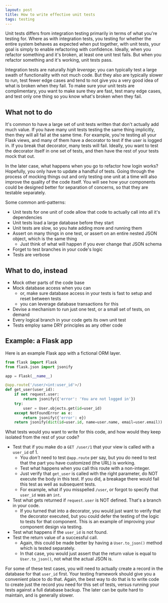 ```yaml
---
layout: post
title: How to write effective unit tests
tags: testing
---
```


Unit tests differs from integration testing primarily in terms of what you're testing for. Where as with integration tests, you testing for whether the entire system behaves as expected when put together, with unit tests, your goal is simply to enable refactoring with confidence. Ideally, when you refactor something and it's broken, at least one unit test fails. But when you refactor something and it's working, unit tests pass.

Integration tests are naturally  *high leverage*; you can typically test a large swath of functionality with not much code. But they also are typically slower to run, test fewer edge cases and tend to not give you a very good idea of what is broken when they fail. To make sure your unit tests are complimentary, you want to make sure they are fast, test many edge cases, and test only one thing so you know what's broken when they fail.


## What not to do

It's common to have a large set of unit tests written that don't actually add much value. If you have many unit tests testing the same thing implicitly, then they will all fail at the same time. For example, you're testing all your Flask views, and many of them have a decorator to test if the user is logged in. If you break that decorator, many tests will fail. Ideally, you want to test the decorator itself in one set of tests, and then have the rest of your tests mock that out.

In the later case, what happens when you go to refactor how login works? Hopefully, you only have to update a handful of tests. Going through the process of mocking things out and only testing one unit at a time will also improve the quality of the code itself. You will see how your components could be designed better for separation of concerns, so that they are testable separately.

Some common anti-patterns:

- Unit tests for one unit of code allow that code to actually call into all it's dependencies
- Unit tests load a large database before they start
- Unit tests are slow, so you hate adding more and running them
- Assert on many things in one test, or assert on an entire nested JSON object, which is the same thing
    - Just think of what will happen if you ever change that JSON schema
- Forget to test branches in your code's logic
- Tests are verbose


## What to do, instead

- Mock other parts of the code base
- Mock database access when you can
    - or, make sure database access in your tests is fast to setup and reset between tests
    - you can leverage database transactions for this
- Devise a mechanism to run just one test, or a small set of tests, on demand
- Every logical branch in your code gets its own unit test
- Tests employ same DRY principles as any other code


## Example: a Flask app

Here is an example Flask app with a fictional ORM layer.

```python
from flask import Flask
from flask.json import jsonify

app = Flask(__name__)

@app.route('/user/<int:user_id'>/)
def get_user(user_id):
    if not request.user:
        return jsonify({'error': 'You are not logged in'})
    try:
        user = User.objects.get(id=user_id)
    except NotFoundError as e:
        return jsonify({'error': e})
    return jsonify(dict(id=user.id, name=user.name, email=user.email))
```

What tests would you want to write for this code, and how would they keep isolated from the rest of your code?

- Test that if you make do a `GET /user/1` that your view is called with a `user_id` of 1.
    - You *don't* need to test `@app.route` per say, but you do need to test that the part you have customized (the URL) is working.
    - Test what happens when you call this route with a non-integer.
    - Just verify that `get_user` is called with the right parameter, do NOT execute the body in this test. If you did, a breakage there would fail this test as well as subsequent tests.
    - For example, what if you misspelled `/user`, or forgot to specify that `user_id` was an `int`.
- Test what gets returned if `request.user` is NOT defined. That's a branch in your code.
    - If you turned that into a decorator, you would just want to verify that the decorator executed, but you could defer the testing of the logic to tests for that component. This is an example of improving your component design via testing.
- Test what happens if the `user_id` is not found.
- Test the return value of a successful call.
    - Again, this could be made better by having a `User.to_json()` method which is tested separately.
    - In that case, you would just assert that the return value is equal to `User.to_json()`, not what the actual JSON is.

For some of these test cases, you will need to actually create a record in the database for that `user_id` first. Your testing framework should give you a convenient place to do that. Again, the best way to do that is to write code to create just the record you need for this set of tests, versus running your tests against a full database backup. The later can be quite hard to maintain, and is generally slower.
